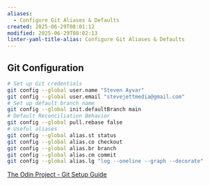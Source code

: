 ```yaml
---
aliases:
  - Configure Git Aliases & Defaults
created: 2025-06-29T08:01:12
modified: 2025-06-29T08:02:13
linter-yaml-title-alias: Configure Git Aliases & Defaults
---
```


## Git Configuration

```bash
# Set up Git credentials
git config --global user.name "Steven Ayvar"
git config --global user.email "stevejettmedia@gmail.com"
# Set up default branch name
git config --global init.defaultBranch main
# Default Reconciliation Behavior
git config --global pull.rebase false
# Useful aliases
git config --global alias.st status
git config --global alias.co checkout
git config --global alias.br branch
git config --global alias.cm commit
git config --global alias.lg "log --oneline --graph --decorate"
```

[The Odin Project - Git Setup Guide](https://www.theodinproject.com/lessons/foundations-setting-up-git)